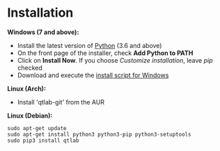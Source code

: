 # Installation
**Windows (7 and above):**
- Install the latest version of [Python](https://www.python.org/downloads/) (3.6 and above)
- On the front page of the installer, check **Add Python to PATH**
- Click on **Install Now**. If you choose *Customize installation*, leave *pip* checked
- Download and execute the [install script for Windows](https://gitlab.com/william.belanger/qtlab/raw/master/exe/install.exe?inline=false)

**Linux (Arch):**
- Install 'qtlab-git' from the AUR

**Linux (Debian):**
```
sudo apt-get update
sudo apt-get install python3 python3-pip python3-setuptools
sudo pip3 install qtlab
```
